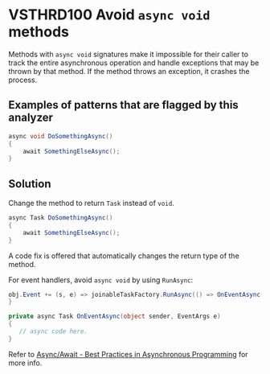 # VSTHRD100 Avoid `async void` methods

Methods with `async void` signatures make it impossible for their caller to track
the entire asynchronous operation and handle exceptions that may be thrown by that method.
If the method throws an exception, it crashes the process.

## Examples of patterns that are flagged by this analyzer

```csharp
async void DoSomethingAsync()
{
    await SomethingElseAsync();
}
```

## Solution

Change the method to return `Task` instead of `void`.

```csharp
async Task DoSomethingAsync()
{
    await SomethingElseAsync();
}
```

A code fix is offered that automatically changes the return type of the method. 

For event handlers, avoid `async void` by using `RunAsync`:
```csharp
obj.Event += (s, e) => joinableTaskFactory.RunAsync(() => OnEventAsync(s, e));
}

private async Task OnEventAsync(object sender, EventArgs e)
{
   // async code here.
}
```

Refer to [Async/Await - Best Practices in Asynchronous Programming](https://msdn.microsoft.com/en-us/magazine/jj991977.aspx) for more info.
